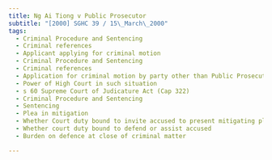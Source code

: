 ```yaml
---
title: Ng Ai Tiong v Public Prosecutor 
subtitle: "[2000] SGHC 39 / 15\_March\_2000"
tags:
  - Criminal Procedure and Sentencing
  - Criminal references
  - Applicant applying for criminal motion
  - Criminal Procedure and Sentencing
  - Criminal references
  - Application for criminal motion by party other than Public Prosecutor
  - Power of High Court in such situation
  - s 60 Supreme Court of Judicature Act (Cap 322)
  - Criminal Procedure and Sentencing
  - Sentencing
  - Plea in mitigation
  - Whether Court duty bound to invite accused to present mitigating plea
  - Whether court duty bound to defend or assist accused
  - Burden on defence at close of criminal matter

---
```



